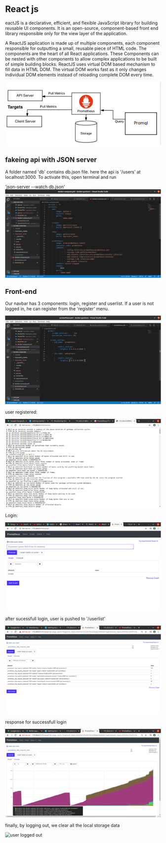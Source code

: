# React js
eactJS is a declarative, efficient, and flexible JavaScript library for building reusable UI components. It is an open-source, component-based front end library responsible only for the view layer of the application. 

A ReactJS application is made up of multiple components, each component responsible for outputting a small, reusable piece of HTML code. The components are the heart of all React applications. These Components can be nested with other components to allow complex applications to be built of simple building blocks. ReactJS uses virtual DOM based mechanism to fill data in HTML DOM. The virtual DOM works fast as it only changes individual DOM elements instead of reloading complete DOM every time.

![my components in this project](https://github.com/anifaiza/docker-gunicorn/blob/prometheus/screenshots/promDiagram.png)


## fakeing api with JSON server
A folder named 'db' contains db.json file.
here the api is '/users' at localhost:3000.
To activate this, open terminal and run 

'json-server --watch db.json'
![db.json file](https://github.com/anifaiza/docker-gunicorn/blob/prometheus/screenshots/promContainer.png)

## Front-end
Our navbar has 3 components: login, register and userlist.
If a user is not logged in, he can register from the 'register' menu.

![register page](https://github.com/anifaiza/docker-gunicorn/blob/prometheus/screenshots/promYml.png)

user registered:

![user registration successful](https://github.com/anifaiza/docker-gunicorn/blob/prometheus/screenshots/promMetrics.png)

Login:

![login page](https://github.com/anifaiza/docker-gunicorn/blob/prometheus/screenshots/promInterfaeAt9090Port.png)

after sucessfull login, user is pushed to '/userlist'

![user logged in](https://github.com/anifaiza/docker-gunicorn/blob/prometheus/screenshots/prom_http_requests_total.png) 

response for successfull login

![response for successfull login](https://github.com/anifaiza/docker-gunicorn/blob/prometheus/screenshots/prom_http_requests_total_graph.png)

finally, by logging out, we clear all the local storage data

![user logged out](https://github.com/anifaiza/docker-gunicorn/bloggedb/prometheus/screenshots/prom_http_duration_seconds_sum.png) 

